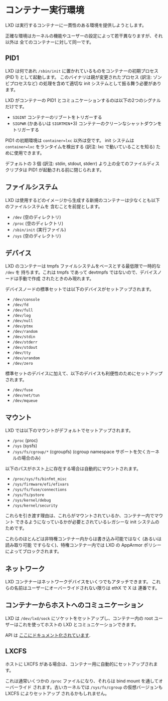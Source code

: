 # コンテナー実行環境
LXD は実行するコンテナーに一貫性のある環境を提供しようとします。

正確な環境はカーネルの機能やユーザーの設定によって若干異なりますが、それ以外は
全てのコンテナーに対して同一です。

## PID1
LXD は何であれ `/sbin/init` に置かれているものをコンテナーの初期プロセス (PID 1) として起動します。
このバイナリは親が変更されたプロセス (訳注: ゾンビプロセスなど) の処理を含めて適切な init
システムとして振る舞う必要があります。

LXD がコンテナーの PID1 とコミュニケーションするのは以下の2つのシグナルだけです。

 - `SIGINT` コンテナーのリブートをトリガーする
 - `SIGPWR` (かあるいは `SIGRTMIN`+3) コンテナーのクリーンなシャットダウンをトリガーする

PID1 の初期環境は `container=lxc` 以外は空です。 init システムは `container=lxc`
をランタイムを検出する (訳注: lxc で動いていることを知る) ために使用できます。

デフォルトの 3 個 (訳注: stdin, stdout, stderr) より上の全てのファイルディスクリプタは
PID1 が起動される前に閉じられます。

## ファイルシステム
LXD は使用するどのイメージから生成する新規のコンテナーは少なくとも以下のファイルシステムを
含むことを前提とします。

 - `/dev` (空のディレクトリ)
 - `/proc` (空のディレクトリ)
 - `/sbin/init` (実行ファイル)
 - `/sys` (空のディレクトリ)

## デバイス
LXD のコンテナーは tmpfs ファイルシステムをベースとする最低限で一時的な `/dev` を
持ちます。これは tmpfs であって devtmpfs ではないので、デバイスノードは手動で作成
されたときのみ現れます。

デバイスノードの標準セットでは以下のデバイスがセットアップされます。

 - `/dev/console`
 - `/dev/fd`
 - `/dev/full`
 - `/dev/log`
 - `/dev/null`
 - `/dev/ptmx`
 - `/dev/random`
 - `/dev/stdin`
 - `/dev/stderr`
 - `/dev/stdout`
 - `/dev/tty`
 - `/dev/urandom`
 - `/dev/zero`

標準セットのデバイスに加えて、以下のデバイスも利便性のためにセットアップされます。

 - `/dev/fuse`
 - `/dev/net/tun`
 - `/dev/mqueue`

## マウント
LXD では以下のマウントがデフォルトでセットアップされます。

 - `/proc` (proc)
 - `/sys` (sysfs)
 - `/sys/fs/cgroup/*` (cgroupfs) (cgroup namespace サポートを欠くカーネルの場合のみ)

以下のパスがホスト上に存在する場合は自動的にマウントされます。

 - `/proc/sys/fs/binfmt_misc`
 - `/sys/firmware/efi/efivars`
 - `/sys/fs/fuse/connections`
 - `/sys/fs/pstore`
 - `/sys/kernel/debug`
 - `/sys/kernel/security`

これらを引き渡す理由は、これらがマウントされているか、コンテナー内でマウント
できるようになっているかが必要とされているレガシーな init システムのためです。

これらのほとんどは非特権コンテナー内からは書き込み可能ではなく (あるいは読み取り可能
ですらなく)、特権コンテナー内では LXD の AppArmor ポリシーによってブロックされます。

## ネットワーク
LXD コンテナーはネットワークデバイスをいくつでもアタッチできます。
これらの名前はユーザーにオーバーライドされない限りは ethX で X は
連番です。

## コンテナーからホストへのコミュニケーション
LXD は `/dev/lxd/sock` にソケットをセットアップし、コンテナー内の root ユーザーはこれを使ってホストの
LXD とコミュニケーションできます。

API は [ここにドキュメント化されています](dev-lxd.md).

## LXCFS
ホストに LXCFS がある場合は、コンテナー用に自動的にセットアップされます。

これは通常いくつかの `/proc` ファイルになり、それらは bind mount を通してオーバーライド
されます。古いカーネルでは `/sys/fs/cgroup` の仮想バージョンも LXCFS によりセットアップ
されるかもしれません。
